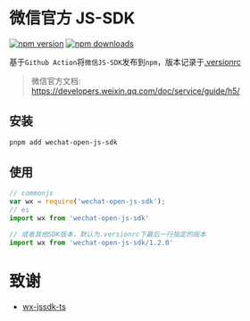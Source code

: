 # 微信官方 JS-SDK

[![npm version][npm-version-src]][npm-version-href]
[![npm downloads][npm-downloads-src]][npm-downloads-href]

基于`Github Action`将`微信JS-SDK`发布到`npm`，版本记录于[.versionrc](./.versionrc)

> 微信官方文档: https://developers.weixin.qq.com/doc/service/guide/h5/

## 安装

``` bash
pnpm add wechat-open-js-sdk
```

## 使用

``` javascript
// commonjs
var wx = require('wechat-open-js-sdk');
// es
import wx from 'wechat-open-js-sdk'

// 或者其他SDK版本，默认为.versionrc下最后一行指定的版本
import wx from 'wechat-open-js-sdk/1.2.0'
```

# 致谢

- [wx-jssdk-ts](https://github.com/zhaoky/wx-jssdk-ts/tree/master)

[npm-version-src]: https://img.shields.io/npm/v/wechat-open-js-sdk?style=flat&colorA=080f12&colorB=1fa669
[npm-version-href]: https://npmjs.com/package/wechat-open-js-sdk
[npm-downloads-src]: https://img.shields.io/npm/dm/wechat-open-js-sdk?style=flat&colorA=080f12&colorB=1fa669
[npm-downloads-href]: https://npmjs.com/package/wechat-open-js-sdk
